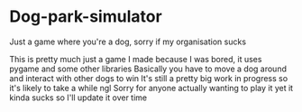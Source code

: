 # Dog-park-simulator
Just a game where you're a dog, sorry if my organisation sucks

This is pretty much just a game I made because I was bored, it uses pygame and some other libraries
Basically you have to move a dog around and interact with other dogs to win
It's still a pretty big work in progress so it's likely to take a while ngl 
Sorry for anyone actually wanting to play it yet it kinda sucks so I'll update it over time
